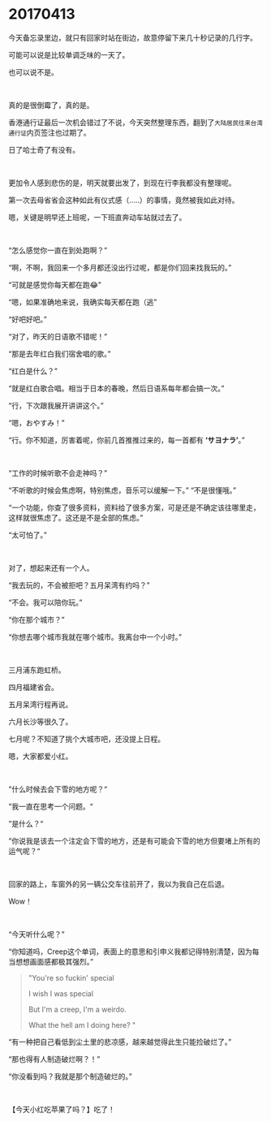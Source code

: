 # 20170413

今天备忘录里边，就只有回家时站在街边，故意停留下来几十秒记录的几行字。

可能可以说是比较单调乏味的一天了。

也可以说不是。

<br/>

真的是很倒霉了，真的是。

香港通行证最后一次机会错过了不说，今天突然整理东西，翻到了`大陆居民往来台湾通行证`内页签注也过期了。

日了哈士奇了有没有。

<br/>

更加令人感到悲伤的是，明天就要出发了，到现在行李我都没有整理呢。

第一次去母省省会这种如此有仪式感（.....）的事情，竟然被我如此对待。

嗯，关键是明早还上班呢，一下班直奔动车站就过去了。

<br/>

“怎么感觉你一直在到处跑啊？”

“啊，不啊，我回来一个多月都还没出行过呢，都是你们回来找我玩的。”

“可就是感觉你每天都在跑😂”

“嗯，如果准确地来说，我确实每天都在跑（逃”

“好吧好吧。”

“对了，昨天的日语歌不错呢！”

“那是去年红白我们宿舍唱的歌。”

“红白是什么？”

“就是红白歌合唱。相当于日本的春晚，然后日语系每年都会搞一次。”

“行，下次跟我展开讲讲这个。”

“嗯，おやすみ！”

“行。你不知道，厉害着呢，你前几首推推过来的，每一首都有 **‘サヨナラ’**。”

<br/>

“工作的时候听歌不会走神吗？”

“不听歌的时候会焦虑啊，特别焦虑，音乐可以缓解一下。”
“不是很懂哦。”

“一个功能，你查了很多资料，资料给了很多方案，可是还是不确定该往哪里走，这样就很焦虑了。这还是不是全部的焦虑。”

“太可怕了。”

<br/>

对了，想起来还有一个人。

“我去玩的，不会被拒吧？五月呆湾有约吗？”

“不会。我可以陪你玩。”

“你在那个城市？”

“你想去哪个城市我就在哪个城市。我离台中一个小时。”

<br/>

三月浦东跑虹桥。

四月福建省会。

五月呆湾行程再说。

六月长沙等很久了。

七月呢？不知道了挑个大城市吧，还没提上日程。

嗯，大家都爱小红。

<br/>

”什么时候去会下雪的地方呢？“

”我一直在思考一个问题。“

”是什么？“

”你说我是该去一个注定会下雪的地方，还是有可能会下雪的地方但要堵上所有的运气呢？“

<br/>

回家的路上，车窗外的另一辆公交车往前开了，我以为我自己在后退。

Wow！

<br/>

“今天听什么呢？”

“你知道吗，Creep这个单词，表面上的意思和引申义我都记得特别清楚，因为每当想想画面感都极其强烈。”

> "You're so fuckin' special 
>
> I wish I was special 
>
> But I'm a creep, I'm a weirdo. 
>
> What the hell am I doing here? "

“有一种把自己看低到尘土里的悲凉感，越来越觉得此生只能捡破烂了。”

“那也得有人制造破烂啊？！”

“你没看到吗？我就是那个制造破烂的。”

<br/>

【今天小红吃苹果了吗？】吃了！